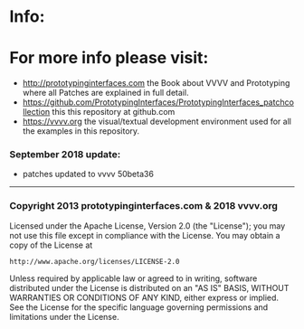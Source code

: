 # Info:  

# For more info please visit:  
* http://prototypinginterfaces.com the Book about VVVV and Prototyping where all Patches are explained in full detail.  
* https://github.com/PrototypingInterfaces/PrototypingInterfaces_patchcollection this this repository at github.com  
* https://vvvv.org the visual/textual development environment used for all the examples in this repository.

### September 2018 update:
* patches updated to vvvv 50beta36

--------------------------------------------------
### Copyright 2013 prototypinginterfaces.com  &  2018 vvvv.org


Licensed under the Apache License, Version 2.0 (the "License");
you may not use this file except in compliance with the License.
You may obtain a copy of the License at  

    http://www.apache.org/licenses/LICENSE-2.0  

Unless required by applicable law or agreed to in writing, software
distributed under the License is distributed on an "AS IS" BASIS,
WITHOUT WARRANTIES OR CONDITIONS OF ANY KIND, either express or implied.
See the License for the specific language governing permissions and
limitations under the License.  
